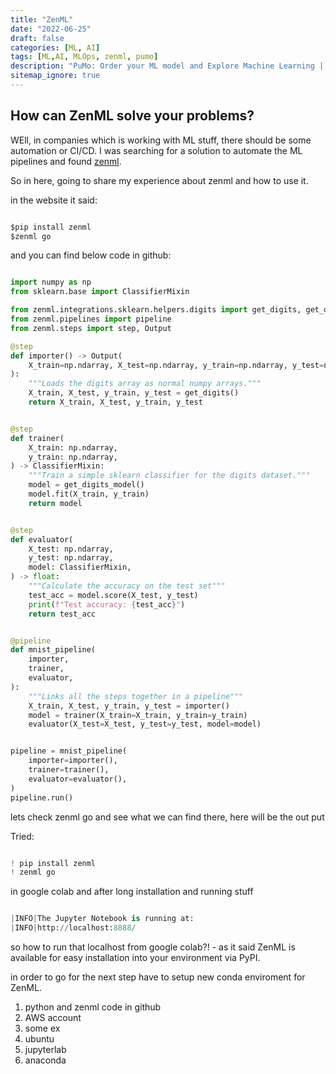```yaml
---
title: "ZenML"
date: "2022-06-25"
draft: false
categories: [ML, AI]
tags: [ML,AI, MLOps, zenml, pumo]
description: "PuMo: Order your ML model and Explore Machine Learning | A fast, easy way to create machine learning models."
sitemap_ignore: true
---
```


## How can ZenML solve your problems? 

WEll, in companies which is working with ML stuff, there should be some automation or CI/CD.
I was searching for a solution to automate the ML pipelines and found [zenml](https://www.zenml.io/home "zenml").

So in here, going to share my experience about zenml and how to use it.

in the website it said:

```python

$pip install zenml
$zenml go

```
and you can find below code in github:

```python

import numpy as np
from sklearn.base import ClassifierMixin

from zenml.integrations.sklearn.helpers.digits import get_digits, get_digits_model
from zenml.pipelines import pipeline
from zenml.steps import step, Output

@step
def importer() -> Output(
    X_train=np.ndarray, X_test=np.ndarray, y_train=np.ndarray, y_test=np.ndarray
):
    """Loads the digits array as normal numpy arrays."""
    X_train, X_test, y_train, y_test = get_digits()
    return X_train, X_test, y_train, y_test


@step
def trainer(
    X_train: np.ndarray,
    y_train: np.ndarray,
) -> ClassifierMixin:
    """Train a simple sklearn classifier for the digits dataset."""
    model = get_digits_model()
    model.fit(X_train, y_train)
    return model


@step
def evaluator(
    X_test: np.ndarray,
    y_test: np.ndarray,
    model: ClassifierMixin,
) -> float:
    """Calculate the accuracy on the test set"""
    test_acc = model.score(X_test, y_test)
    print(f"Test accuracy: {test_acc}")
    return test_acc


@pipeline
def mnist_pipeline(
    importer,
    trainer,
    evaluator,
):
    """Links all the steps together in a pipeline"""
    X_train, X_test, y_train, y_test = importer()
    model = trainer(X_train=X_train, y_train=y_train)
    evaluator(X_test=X_test, y_test=y_test, model=model)


pipeline = mnist_pipeline(
    importer=importer(),
    trainer=trainer(),
    evaluator=evaluator(),
)
pipeline.run()

```

lets check zenml go and see what we can find there,
here will be the out put

Tried:

```python

! pip install zenml
! zenml go

```
in google colab
and after long installation and running stuff

```python

|INFO|The Jupyter Notebook is running at:
|INFO|http://localhost:8888/

```

so how to run that localhost from google colab?! - as it said ZenML is available for easy installation into your environment via PyPI.

in order to go for the next step have to setup new conda enviroment for ZenML.


1. python and zenml code in github
2. AWS account
3. some ex
4. ubuntu
5. jupyterlab
6. anaconda
